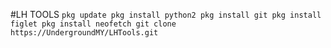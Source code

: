 #LH TOOLS
`
pkg update
pkg install python2
pkg install git
pkg install figlet
pkg install neofetch
git clone https://UndergroundMY/LHTools.git
`
